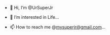 - 👋 Hi, I’m @UrSuperJr
- 👀 I’m interested in Life...


- 📫 How to reach me @mysuperjr@gmail.com...

<!---
UrSuperJr/UrSuperJr is a ✨ special ✨ repository because its `README.md` (this file) appears on your GitHub profile.
You can click the Preview link to take a look at your changes.
--->
